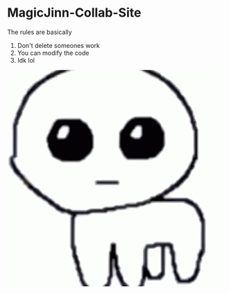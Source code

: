 # MagicJinn-Collab-Site

The rules are basically
1. Don't delete someones work
2. You can modify the code
3. Idk lol

![Demo GIF](web_resources/tbh-creature.gif)
